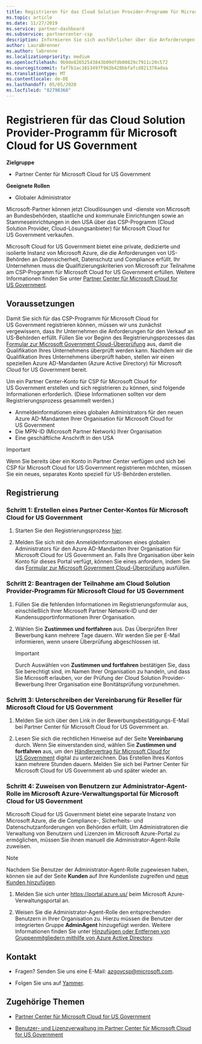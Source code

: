 ```yaml
---
title: Registrieren für das Cloud Solution Provider-Programm für Microsoft Cloud for US Government | Partner Center für Microsoft Cloud for US Government
ms.topic: article
ms.date: 11/27/2019
ms.service: partner-dashboard
ms.subservice: partnercenter-csp
description: Informieren Sie sich ausführlicher über die Anforderungen des CSP-Programms, bevor Sie sich für das Cloud Solution Provider-Programm für Microsoft Cloud for US Government registrieren.
author: LauraBrenner
ms.author: labrenne
ms.localizationpriority: medium
ms.openlocfilehash: 9b9de82652543843b09dfdb00829c7911c20c572
ms.sourcegitcommit: faf7b1ac1653497f963b428bbfafcd821378adaa
ms.translationtype: MT
ms.contentlocale: de-DE
ms.lasthandoff: 05/05/2020
ms.locfileid: "82798368"
---
```

# <a name="enroll-in-the-cloud-solution-provider-program-for-microsoft-cloud-for-us-government"></a>Registrieren für das Cloud Solution Provider-Programm für Microsoft Cloud for US Government

**Zielgruppe**

- Partner Center für Microsoft Cloud for US Government

**Geeignete Rollen**

- Globaler Administrator

Microsoft-Partner können jetzt Cloudlösungen und -dienste von Microsoft an Bundesbehörden, staatliche und kommunale Einrichtungen sowie an Stammeseinrichtungen in den USA über das CSP-Programm (Cloud Solution Provider, Cloud-Lösungsanbieter) für Microsoft Cloud for US Government verkaufen. 

Microsoft Cloud for US Government bietet eine private, dedizierte und isolierte Instanz von Microsoft Azure, die die Anforderungen von US-Behörden an Datensicherheit, Datenschutz und Compliance erfüllt. Ihr Unternehmen muss die Qualifizierungskriterien von Microsoft zur Teilnahme am CSP-Programm für Microsoft Cloud for US Government erfüllen. Weitere Informationen finden Sie unter [Partner Center für Microsoft Cloud for US Government](partner-center-for-microsoft-us-govt-cloud.md).

## <a name="before-you-begin"></a>Voraussetzungen

Damit Sie sich für das CSP-Programm für Microsoft Cloud for US Government registrieren können, müssen wir uns zunächst vergewissern, dass Ihr Unternehmen die Anforderungen für den Verkauf an US-Behörden erfüllt. Füllen Sie vor Beginn des Registrierungsprozesses das [Formular zur Microsoft Government Cloud-Überprüfung](https://azuregov.microsoft.com/csp) aus, damit die Qualifikation Ihres Unternehmens überprüft werden kann. Nachdem wir die Qualifikation Ihres Unternehmens überprüft haben, stellen wir einen speziellen Azure AD-Mandanten (Azure Active Directory) für Microsoft Cloud for US Government bereit.  

Um ein Partner Center-Konto für CSP für Microsoft Cloud for US Government erstellen und sich registrieren zu können, sind folgende Informationen erforderlich. (Diese Informationen sollten vor dem Registrierungsprozess gesammelt werden.)

-  Anmeldeinformationen eines globalen Administrators für den neuen Azure AD-Mandanten Ihrer Organisation für Microsoft Cloud for US Government
-  Die MPN-ID (Microsoft Partner Network) Ihrer Organisation 
-  Eine geschäftliche Anschrift in den USA

> [!IMPORTANT]  
> Wenn Sie bereits über ein Konto in Partner Center verfügen und sich bei CSP für Microsoft Cloud for US Government registrieren möchten, müssen Sie ein neues, separates Konto speziell für US-Behörden erstellen.

## <a name="how-to-enroll"></a>Registrierung 

### <a name="step-1---create-a-partner-center-account-for-microsoft-cloud-for-us-government"></a>Schritt 1: Erstellen eines Partner Center-Kontos für Microsoft Cloud for US Government

1.  Starten Sie den Registrierungsprozess [hier](https://partnercenter.microsoft.com/register/resellerusgjoinnow). 

2.  Melden Sie sich mit den Anmeldeinformationen eines globalen Administrators für den Azure AD-Mandanten Ihrer Organisation für Microsoft Cloud for US Government an. Falls Ihre Organisation über kein Konto für dieses Portal verfügt, können Sie eines anfordern, indem Sie das [Formular zur Microsoft Government Cloud-Überprüfung](https://azuregov.microsoft.com/csp) ausfüllen.


### <a name="step-2---apply-to-participate-in-the-cloud-solution-provider-program-for-microsoft-cloud-for-us-government"></a>Schritt 2: Beantragen der Teilnahme am Cloud Solution Provider-Programm für Microsoft Cloud for US Government

1.  Füllen Sie die fehlenden Informationen im Registrierungsformular aus, einschließlich Ihrer Microsoft Partner Network-ID und der Kundensupportinformationen Ihrer Organisation. 

2.  Wählen Sie **Zustimmen und fortfahren** aus. Das Überprüfen Ihrer Bewerbung kann mehrere Tage dauern. Wir werden Sie per E-Mail informieren, wenn unsere Überprüfung abgeschlossen ist.

    > [!IMPORTANT]  
    > Durch Auswählen von **Zustimmen und fortfahren** bestätigen Sie, dass Sie berechtigt sind, im Namen Ihrer Organisation zu handeln, und dass Sie Microsoft erlauben, vor der Prüfung der Cloud Solution Provider-Bewerbung Ihrer Organisation eine Bonitätsprüfung vorzunehmen.


### <a name="step-3---sign-the-reseller-agreement-for-microsoft-cloud-for-us-government"></a>Schritt 3: Unterschreiben der Vereinbarung für Reseller für Microsoft Cloud for US Government

1. Melden Sie sich über den Link in der Bewerbungsbestätigungs-E-Mail bei Partner Center für Microsoft Cloud for US Government an. 

2. Lesen Sie sich die rechtlichen Hinweise auf der Seite **Vereinbarung** durch. Wenn Sie einverstanden sind, wählen Sie **Zustimmen und fortfahren** aus, um den [Händlervertrag für Microsoft Cloud for US Government](https://go.microsoft.com/fwlink/p/?linkid=843364) digital zu unterzeichnen. Das Erstellen Ihres Kontos kann mehrere Stunden dauern. Melden Sie sich bei Partner Center für Microsoft Cloud for US Government ab und später wieder an.


### <a name="step-4---assign-users-to-the-admin-agent-role-in-the-microsoft-azure-admin-portal-for-microsoft-cloud-for-us-government"></a>Schritt 4: Zuweisen von Benutzern zur Administrator-Agent-Rolle im Microsoft Azure-Verwaltungsportal für Microsoft Cloud for US Government

Microsoft Cloud for US Government bietet eine separate Instanz von Microsoft Azure, die die Compliance-, Sicherheits- und Datenschutzanforderungen von Behörden erfüllt. Um Administratoren die Verwaltung von Benutzern und Lizenzen im Microsoft Azure-Portal zu ermöglichen, müssen Sie ihnen manuell die Administrator-Agent-Rolle zuweisen.

> [!NOTE]  
> Nachdem Sie Benutzer der Administrator-Agent-Rolle zugewiesen haben, können sie auf der Seite **Kunden** auf Ihre Kundenliste zugreifen und [neue Kunden hinzufügen](add-a-new-customer.md).   

1.  Melden Sie sich unter https://portal.azure.us/ beim Microsoft Azure-Verwaltungsportal an.

2.  Weisen Sie die Administrator-Agent-Rolle den entsprechenden Benutzern in Ihrer Organisation zu. Hierzu müssen die Benutzer der integrierten Gruppe **AdminAgent** hinzugefügt werden. Weitere Informationen finden Sie unter [Hinzufügen oder Entfernen von Gruppenmitgliedern mithilfe von Azure Active Directory](https://docs.microsoft.com/azure/active-directory/active-directory-groups-members-azure-portal).
 
## <a name="connect-with-us"></a>Kontakt

- Fragen? Senden Sie uns eine E-Mail: azgovcsp@microsoft.com.

- Folgen Sie uns auf [Yammer](https://www.yammer.com/cloudpartnercommunity/#/threads/inGroup?type=in_group&feedId=11509777&view=all). 

## <a name="related-topics"></a>Zugehörige Themen

-  [Partner Center für Microsoft Cloud for US Government](partner-center-for-microsoft-us-govt-cloud.md)

-  [Benutzer- und Lizenzverwaltung im Partner Center für Microsoft Cloud for US Government](user-management-in-partner-center-for-microsoft-us-govt-cloud.md)


